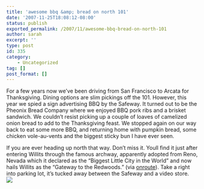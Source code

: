 ```yaml
---
title: 'awesome bbq &amp; bread on north 101'
date: '2007-11-25T18:08:12-08:00'
status: publish
exported_permalink: /2007/11/awesome-bbq-bread-on-north-101
author: sarah
excerpt: ''
type: post
id: 335
category:
    - Uncategorized
tag: []
post_format: []
---
```

For a few years now we’ve been driving from San Francisco to Arcata for Thanksgiving. Dining options are slim pickings off the 101. However, this year we spied a sign advertising BBQ by the Safeway. It turned out to be the Pheonix Bread Company where we enjoyed BBQ pork ribs and a brisket sandwich. We couldn’t resist picking up a couple of loaves of camelized onion bread to add to the Thanksgiving feast. We stopped again on our way back to eat some more BBQ, and returning home with pumpkin bread, some chicken vole-au-vents and the biggest sticky bun I have ever seen.

If you are ever heading up north that way. Don’t miss it. Youll find it just after entering Willits through the famous archway, apparently adopted from Reno, Nevada which it declared as the “Biggest Little City in the World” and now hails Willits as the “Gateway to the Redwoods.” (via [onroute](http://www.onroute.com/destinations/california/willits.html)). Take a right into parking lot, it’s tucked away between the Safeway and a video store.  
![](http://transitionculture.org/wp-content/uploads/willitsgateway_01.jpg)